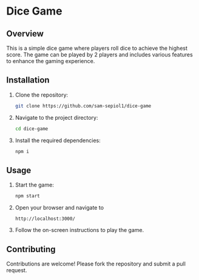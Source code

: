 # Dice Game

## Overview

This is a simple dice game where players roll dice to achieve the highest score. The game can be played by 2 players and includes various features to enhance the gaming experience.

## Installation

1. Clone the repository:
    ```sh
    git clone https://github.com/sam-sepiol1/dice-game
    ```
2. Navigate to the project directory:
    ```sh
    cd dice-game
    ```
3. Install the required dependencies:
    ```sh
    npm i
    ```

## Usage

1. Start the game:

    ```sh
    npm start
    ```

2. Open your browser and navigate to
   ```
   http://localhost:3000/
   ```
3. Follow the on-screen instructions to play the game.

## Contributing

Contributions are welcome! Please fork the repository and submit a pull request.

